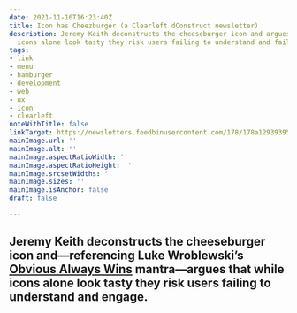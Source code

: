 ```yaml
---
date: 2021-11-16T16:23:40Z
title: Icon has Cheezburger (a Clearleft dConstruct newsletter)
description: Jeremy Keith deconstructs the cheeseburger icon and argues that while
  icons alone look tasty they risk users failing to understand and failing to engage.
tags:
- link
- menu
- hamburger
- development
- web
- ux
- icon
- clearleft
noteWithTitle: false
linkTarget: https://newsletters.feedbinusercontent.com/178/178a12939395b69142308546211a6dbe8f266075.html
mainImage.url: ''
mainImage.alt: ''
mainImage.aspectRatioWidth: ''
mainImage.aspectRatioHeight: ''
mainImage.srcsetWidths: ''
mainImage.sizes: ''
mainImage.isAnchor: false
draft: false

---
```

Jeremy Keith deconstructs the cheeseburger icon and—referencing Luke Wroblewski’s [Obvious Always Wins](https://vimeo.com/288882119) mantra—argues that while icons alone look tasty they risk users failing to understand and engage.
---
